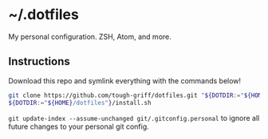# ~/.dotfiles
My personal configuration. ZSH, Atom, and more.

## Instructions
Download this repo and symlink everything with the commands below!

```sh
git clone https://github.com/tough-griff/dotfiles.git "${DOTDIR:="${HOME}/dotfiles"}"
${DOTDIR:="${HOME}/dotfiles"}/install.sh
```

`git update-index --assume-unchanged git/.gitconfig.personal` to ignore all
future changes to your personal git config.
